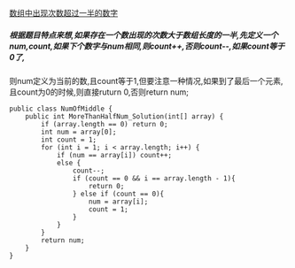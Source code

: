 [数组中出现次数超过一半的数字](https://www.nowcoder.com/practice/e8a1b01a2df14cb2b228b30ee6a92163?tpId=13&tqId=11181&tPage=2&rp=2&ru=%2Fta%2Fcoding-interviews&qru=%2Fta%2Fcoding-interviews%2Fquestion-ranking)

##### 根据题目特点来想,如果存在一个数出现的次数大于数组长度的一半,先定义一个num,count,如果下个数字与num相同,则count++,否则count--,如果count等于0了,
则num定义为当前的数,且count等于1,但要注意一种情况,如果到了最后一个元素,且count为0的时候,则直接ruturn 0,否则return num;

    public class NumOfMiddle {
        public int MoreThanHalfNum_Solution(int[] array) {
            if (array.length == 0) return 0;
            int num = array[0];
            int count = 1;
            for (int i = 1; i < array.length; i++) {
                if (num == array[i]) count++;
                else {
                    count--;
                    if (count == 0 && i == array.length - 1){
                        return 0;
                    } else if (count == 0){
                        num = array[i];
                        count = 1;
                    }
                }
            }
            return num;
        }
    }
